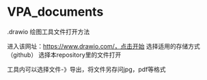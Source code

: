 # VPA_documents

.drawio 绘图工具文件打开方法

进入该网址：https://www.drawio.com/，点击开始
选择适用的存储方式（github）
选择本repository里的文件打开

工具内可以选择文件-》导出，将文件另存问jpg，pdf等格式

